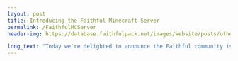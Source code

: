```yaml
---
layout: post
title: Introducing the Faithful Minecraft Server
permalink: /FaithfulMCServer
header-img: https://database.faithfulpack.net/images/website/posts/other/server.jpg

long_text: "Today we're delighted to announce the Faithful community is expanding beyond Discord and into the game the packs are all about – Minecraft! The Faithful Minecraft Server is a place to meet fellow users of the pack, play the game and have fun. With a freebuild creative world available now and a survival world coming soon, the server has something for everyone. Oh, and have I mentioned that you can join with both Java and Bedrock? Thanks to Geyser you can play on the server with any device that supports Minecraft, be it your phone or the smart fridge you somehow managed to install Linux and WINE on.<br><br><h2>Well, how do I join?</h2><br>Glad you asked! The server can be accessed via the domain <strong>mc.faithfulpack.net</strong> (and the port <strong>25783</strong> if you're connecting using Bedrock Edition). You can join with Java Edition version 1.20.1 or the latest version of Bedrock Edition. Add the server to your server list and you're good to go!<br>Additionally, you may also want to join <a href='https://discord.gg/sN9YRQbBv7'>our Discord server</a> and grab yourself the Minecraft Server role to gain access to the server-related channels.<br><br>We hope you're going to love this server as much as we enjoyed making it, and we can't wait to see you there!"
---
```

